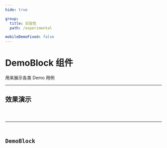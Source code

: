 ```yaml
---
hide: true

group:
  title: 实验性
  path: /experimental

mobileDemoFixed: false
---
```


# DemoBlock 组件 <ImportCost name="DemoBlock" />

用来展示各类 Demo 用例

---

## 效果演示

<code src="./demos/demo1.tsx" />

---

## DemoBlock

<API identifier="DemoBlock" hideTitle src="./type.tsx"></API>
